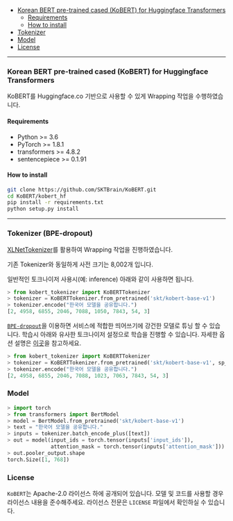 

<!-- @import "[TOC]" {cmd="toc" depthFrom=1 depthTo=6 orderedList=false} -->

<!-- code_chunk_output -->

- [Korean BERT pre-trained cased (KoBERT) for Huggingface Transformers](#korean-bert-pre-trained-cased-kobert-for-huggingface-transformers)
  - [Requirements](#requirements)
  - [How to install](#how-to-install)
- [Tokenizer](#tokenizer)
- [Model](#model)
- [License](#license)

<!-- /code_chunk_output -->

---

### Korean BERT pre-trained cased (KoBERT) for Huggingface Transformers

KoBERT를 Huggingface.co 기반으로 사용할 수 있게 Wrapping 작업을 수행하였습니다.


#### Requirements

* Python >= 3.6
* PyTorch >= 1.8.1
* transformers >= 4.8.2
* sentencepiece >= 0.1.91

#### How to install

```sh
git clone https://github.com/SKTBrain/KoBERT.git
cd KoBERT/kobert_hf
pip install -r requirements.txt
python setup.py install
```

---

### Tokenizer (BPE-dropout)

[XLNetTokenizer](https://github.com/huggingface/transformers/blob/master/src/transformers/models/xlnet/tokenization_xlnet.py)를 활용하여 Wrapping 작업을 진행하였습니다.

기존 Tokenizer와 동일하게 사전 크기는 8,002개 입니다.

일반적인 토크나이저 사용시(예: inference) 아래와 같이 사용하면 됩니다. 

```python
> from kobert_tokenizer import KoBERTTokenizer
> tokenizer = KoBERTTokenizer.from_pretrained('skt/kobert-base-v1')
> tokenizer.encode("한국어 모델을 공유합니다.")
[2, 4958, 6855, 2046, 7088, 1050, 7843, 54, 3]
```

[`BPE-dropout`](https://arxiv.org/pdf/1910.13267.pdf)을 이용하면 서비스에 적합한 띄어쓰기에 강건한 모델로 튜닝 할 수 있습니다. 학습시 아래와 유사한 토크나이저 설정으로 학습을 진행할 수 있습니다. 자세한 옵션 설명은 [이곳](https://github.com/google/sentencepiece/tree/master/python)을 참고하세요.

```python
> from kobert_tokenizer import KoBERTTokenizer
> tokenizer = KoBERTTokenizer.from_pretrained('skt/kobert-base-v1', sp_model_kwargs={'nbest_size': -1, 'alpha': 0.6, 'enable_sampling': True})
> tokenizer.encode("한국어 모델을 공유합니다.")
[2, 4958, 6855, 2046, 7088, 1023, 7063, 7843, 54, 3]
```



### Model
```python
> import torch
> from transformers import BertModel
> model = BertModel.from_pretrained('skt/kobert-base-v1')
> text = "한국어 모델을 공유합니다."
> inputs = tokenizer.batch_encode_plus([text])
> out = model(input_ids = torch.tensor(inputs['input_ids']),
              attention_mask = torch.tensor(inputs['attention_mask']))
> out.pooler_output.shape
torch.Size([1, 768])

```

### License

`KoBERT`는 Apache-2.0 라이선스 하에 공개되어 있습니다. 모델 및 코드를 사용할 경우 라이선스 내용을 준수해주세요. 라이선스 전문은 `LICENSE` 파일에서 확인하실 수 있습니다.
